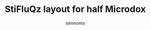 ---
author: sennomo
baseLayouts: [QWERTY] # the OS should expect QWERTY
firmwares: QMK
hasHomeRowMods: false
hasLetterOnThumb: false
hasRotaryEncoder: false
isAutoShiftEnabled: true
isComboEnabled: true
isSplit: true
isTapDanceEnabled: false
keybindings: []
keyboard: Microdox
keyCount: 18
keymapImage: https://www.sennomo.net/stifluqz/stifluqz.png
keymapUrl: https://github.com/sennomo/qmk_firmware/tree/master/keyboards/boardsource/microdox/keymaps/sennomo
languages: [English]
layerCount: 6
OS: [Linux, Windows, MacOS]
stagger: columnar
summary: Half of a Microdox for one-handed typing.
title: StiFluQz layout for half Microdox
writeup: https://www.sennomo.net/stifluqz/
---